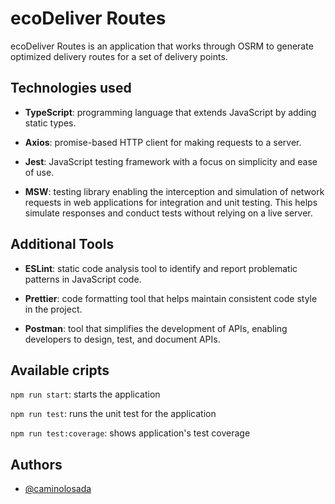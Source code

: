 # ecoDeliver Routes

ecoDeliver Routes is an application that works through OSRM to generate optimized delivery routes for a set of delivery points.

## Technologies used
- **TypeScript**: programming language that extends JavaScript by adding static types.

- **Axios**: promise-based HTTP client for making requests to a server.

- **Jest**: JavaScript testing framework with a focus on simplicity and ease of use.

- **MSW**: testing library enabling the interception and simulation of network requests in web applications for integration and unit testing. This helps simulate responses and conduct tests without relying on a live server.


## Additional Tools

- **ESLint**: static code analysis tool to identify and report problematic patterns in JavaScript code.

- **Prettier**: code formatting tool that helps maintain consistent code style in the project.

- **Postman**: tool that simplifies the development of APIs, enabling developers to design, test, and document APIs.


## Available cripts

`npm run start`: starts the application

`npm run test`: runs the unit test for the application

`npm run test:coverage`: shows application's test coverage

## Authors
- [@caminolosada](https://github.com/caminolosada)
